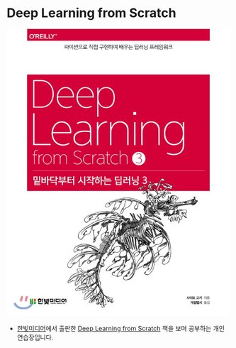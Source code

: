 # Deep Learning from Scratch

![Deep Learning from Scratch](cover.png)

- [한빛미디어](https://www.hanbit.co.kr/)에서 출판한 [Deep Learning from Scratch](https://github.com/WegraLee/deep-learning-from-scratch) 책을 보며 공부하는 개인 연습장입니다.


